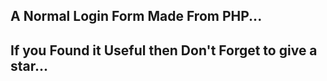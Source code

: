 A Normal Login Form Made From PHP...
-----------------------------------------------------------
If you Found it Useful then Don't Forget to give a star...
----------------------------------------------------------


